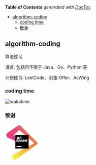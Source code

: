 <!-- START doctoc generated TOC please keep comment here to allow auto update -->
<!-- DON'T EDIT THIS SECTION, INSTEAD RE-RUN doctoc TO UPDATE -->
**Table of Contents**  *generated with [DocToc](https://github.com/thlorenz/doctoc)*

- [algorithm-coding](#algorithm-coding)
  - [coding time](#coding-time)
  - [致谢](#%E8%87%B4%E8%B0%A2)

<!-- END doctoc generated TOC please keep comment here to allow auto update -->

## algorithm-coding

算法练习

语言: 包括但不限于 Java、Go、Python 等

计划练习: LeetCode、剑指 Offer、AcWing

### coding time

![wakatime](https://wakatime.com/badge/user/01c864c3-99e2-47a2-ad28-cc0f36b02f39/project/19417b50-3182-4aca-8dec-a35aa5133c91.svg)

### 致谢

[<img src="img/jetbrains.png" alt="JetBrains" height="120" />](https://www.jetbrains.com/?from=algorithm-coding)
